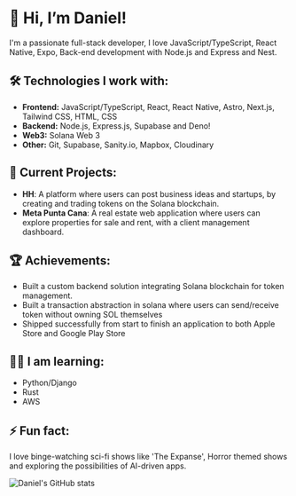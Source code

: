 # 👋 Hi, I’m Daniel!

I'm a passionate full-stack developer, I love JavaScript/TypeScript, React Native, Expo, Back-end development with Node.js and Express and Nest. 

## 🛠️ Technologies I work with:

- **Frontend:** JavaScript/TypeScript, React, React Native, Astro, Next.js, Tailwind CSS, HTML, CSS
- **Backend:** Node.js, Express.js, Supabase and Deno!
- **Web3:** Solana Web 3
- **Other:** Git, Supabase, Sanity.io, Mapbox, Cloudinary

## 🚀 Current Projects:

- **HH**: A platform where users can post business ideas and startups, by creating and trading tokens on the Solana blockchain.
- **Meta Punta Cana**: A real estate web application where users can explore properties for sale and rent, with a client management dashboard.

## 🏆 Achievements:

- Built a custom backend solution integrating Solana blockchain for token management.
- Built a transaction abstraction in solana where users can send/receive token without owning SOL themselves
- Shipped successfully from start to finish an application to both Apple Store and Google Play Store

## 🤌🏽 I am learning:

- Python/Django
- Rust
- AWS

## ⚡ Fun fact:

I love binge-watching sci-fi shows like 'The Expanse', Horror themed shows and exploring the possibilities of AI-driven apps.

![Daniel's GitHub stats](https://github-readme-stats.vercel.app/api?username=jdgr29&show_icons=true&theme=dark)


<!---
jdaniel96/jdaniel96 is a ✨ special ✨ repository because its `README.md` (this file) appears on your GitHub profile.
You can click the Preview link to take a look at your changes.
--->

